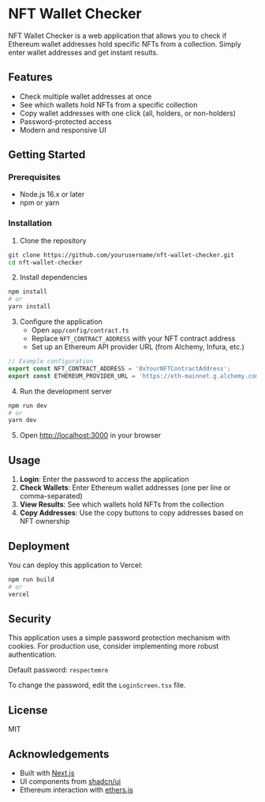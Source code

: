 # NFT Wallet Checker

NFT Wallet Checker is a web application that allows you to check if Ethereum wallet addresses hold specific NFTs from a collection. Simply enter wallet addresses and get instant results.

## Features

- Check multiple wallet addresses at once
- See which wallets hold NFTs from a specific collection
- Copy wallet addresses with one click (all, holders, or non-holders)
- Password-protected access
- Modern and responsive UI

## Getting Started

### Prerequisites

- Node.js 16.x or later
- npm or yarn

### Installation

1. Clone the repository
```bash
git clone https://github.com/yourusername/nft-wallet-checker.git
cd nft-wallet-checker
```

2. Install dependencies
```bash
npm install
# or
yarn install
```

3. Configure the application
   - Open `app/config/contract.ts`
   - Replace `NFT_CONTRACT_ADDRESS` with your NFT contract address
   - Set up an Ethereum API provider URL (from Alchemy, Infura, etc.)

```typescript
// Example configuration
export const NFT_CONTRACT_ADDRESS = '0xYourNFTContractAddress';
export const ETHEREUM_PROVIDER_URL = 'https://eth-mainnet.g.alchemy.com/v2/your-api-key';
```

4. Run the development server
```bash
npm run dev
# or
yarn dev
```

5. Open [http://localhost:3000](http://localhost:3000) in your browser

## Usage

1. **Login**: Enter the password to access the application
2. **Check Wallets**: Enter Ethereum wallet addresses (one per line or comma-separated)
3. **View Results**: See which wallets hold NFTs from the collection
4. **Copy Addresses**: Use the copy buttons to copy addresses based on NFT ownership

## Deployment

You can deploy this application to Vercel:

```bash
npm run build
# or
vercel
```

## Security

This application uses a simple password protection mechanism with cookies. For production use, consider implementing more robust authentication.

Default password: `respectemre`

To change the password, edit the `LoginScreen.tsx` file.

## License

MIT

## Acknowledgements

- Built with [Next.js](https://nextjs.org/)
- UI components from [shadcn/ui](https://ui.shadcn.com/)
- Ethereum interaction with [ethers.js](https://docs.ethers.org/)
